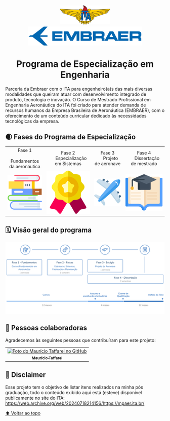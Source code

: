 <h1 id="inicio" align="center">

  <div>
    <img  height='60' src="assets/ITA_logo.png"/>
    <img  height='60'  src="assets/Embraer_logo.png"/>
  </div>
  <br>
  Programa de Especialização em Engenharia
</h1>

Parceria da Embraer com o ITA para engenheiro(a)s das mais diversas modalidades que queiram atuar com desenvolvimento integrado de produto, tecnologia e inovação. O Curso de Mestrado Profissional em Engenharia Aeronáutica do ITA foi criado para atender demanda de recursos humanos da Empresa Brasileira de Aeronáutica (EMBRAER), com o oferecimento de um conteúdo curricular dedicado às necessidades tecnológicas da empresa.

## 🌒 Fases do Programa de Especialização

<table>
  <tbody>
    <tr>
      <td align="center">Fase 1<br>
        <span>
        &nbsp;&nbsp;&nbsp;&nbsp;&nbsp;
        Fundamentos da aeronáutica
        </span>
      </td>
      <td align="center">Fase 2<br>
        <span>&nbsp;&nbsp;&nbsp;&nbsp;&nbsp;Especialização em Sistemas</span>
      </td>
      <td align="center">Fase 3<br>
        <span>&nbsp;&nbsp;&nbsp;&nbsp;&nbsp;Projeto de aeronave</span>
      </td>
      <td align="center">Fase 4<br>
        <span>&nbsp;&nbsp;&nbsp;&nbsp;&nbsp;Dissertação de mestrado</span>
      </td>
    </tr>
    <tr>
        <td><a href="fase 1"><img src="assets/books.png" width="2560px"></a></td>
        <td><a href="#"><img src="assets/badge.png" width="2560px"></a></td>
        <td><a href="#"><img src="assets/plane.png" width="2560px"></a></td>
        <td><a href="#"><img src="assets/open-book.png" width="2560px"></a></td>
    </tr>
  </tbody>
</table>

## 🗓️ Visão geral do programa

![](assets/fases-do-prog-pt-br.png)


<!-- ### n. [Tecnologia n](#)

- [Subtópico 1](#link-para-subtopico-1)
- [Subtópico 2](#link-para-subtopico-2)
- [Subtópico 3](#link-para-subtopico-3) -->



## 🤝 Pessoas colaboradoras

Agradecemos às seguintes pessoas que contribuíram para este projeto:

<table>
  <tr>
    <td align="center">
      <a href="https://github.com/taffarel55">
        <img src="https://avatars3.githubusercontent.com/u/18634201" width="100px;" alt="Foto do Maurício Taffarel no GitHub"/><br>
        <sub>
          <b>Maurício Taffarel</b>
        </sub>
      </a>
    </td>
    <!--
    <td align="center">
      <a href="#">
        <img src="https://s2.glbimg.com/FUcw2usZfSTL6yCCGj3L3v3SpJ8=/smart/e.glbimg.com/og/ed/f/original/2019/04/25/zuckerberg_podcast.jpg" width="100px;" alt="Foto do Mark Zuckerberg"/><br>
        <sub>
          <b>Mark Zuckerberg</b>
        </sub>
      </a>
    </td>
    <td align="center">
      <a href="#">
        <img src="https://miro.medium.com/max/360/0*1SkS3mSorArvY9kS.jpg" width="100px;" alt="Foto do Steve Jobs"/><br>
        <sub>
          <b>Steve Jobs</b>
        </sub>
      </a>
    </td>
    -->
  </tr>
</table>

## 📝 Disclaimer

Esse projeto tem o objetivo de listar itens realizados na minha pós graduação, todo o conteúdo exibido aqui está (esteve) disponível publicamente no site do ITA: https://web.archive.org/web/20240718214156/https://mpaer.ita.br/

[⬆ Voltar ao topo](#inicio)<br>
